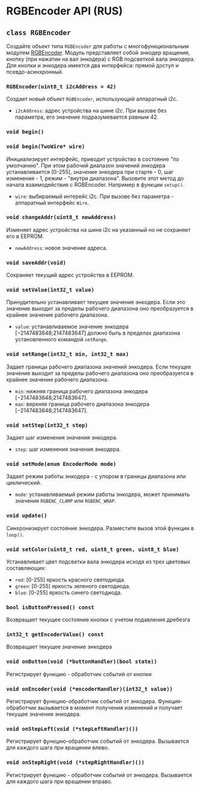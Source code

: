 # RGBEncoder API (RUS)

## `class RGBEncoder`

Создайте объект типа `RGBEncoder` для работы с многофункциональным модулем [RGBEncoder](https://my.amperka.com/modules/RGBEncoder).
Модуль представляет собой энкодер вращения, кнопку (при нажатии на вал энкодера) с RGB подсветкой вала энкодера. Для кнопки и энкодера имеется два интерфейса: прямой доступ и псевдо-асинхронный.

### `RGBEncoder(uint8_t i2cAddress = 42)`

Создает новый объект `RGBEncoder`, использующий аппаратный i2c.

- `i2cAddress`: адрес устройства на шине i2c. При вызове без параметра, его значение подразумевается равным 42.


### `void begin()`
### `void begin(TwoWire* wire)`

Инициализирует интерфейс, приводит устройство в состояние "по умолчанию". При этом рабочий диапазон значений энкодера устанавливается [0-255], значение энкодера при старте - 0, шаг изменения - 1, режим - "внутри диапазона".
Вызовите этот метод до начала взаимодействия с RGBEncoder. Например в функции `setup()`.

- `wire`: выбираемый интерейс i2c. При вызове без параметра - аппаратный интерфейс `Wire`.

### `void changeAddr(uint8_t newAddress)`

Изменяет адрес устройства на шине i2c на указанный но не сохраняет его в EEPROM.

- `newAddress`: новое значение адреса.

### `void saveAddr(void)`

Сохраняет текущий адрес устройства в EEPROM.

### `void setValue(int32_t value)`

Принудительно устанавливает текущее значение энкодера. Если это значение выходит за пределы рабочего диапазона оно преобразуется в крайнее значение рабочего диапазона.

- `value`: устанавливаемое значение энкодера [−2147483648;2147483647] должно быть в пределах диапазона установленного командой `setRange`. 

### `void setRange(int32_t min, int32_t max)`

Задает границы рабочего диапазона значений энкодера. Если текущее значение выходит за пределы рабочего диапазона оно преобразуется в крайнее значение рабочего диапазона.

- `min`: нижняя граница рабочего диапазона энкодера [−2147483648;2147483647]. 
- `max`: верхняя граница рабочего диапазона энкодера [−2147483648;2147483647]. 

### `void setStep(int32_t step)`

Задает шаг изменения значения энкодера.

- `step`: шаг изменения значения энкодера. 

### `void setMode(enum EncoderMode mode)`

Задает режим работы энкодера - с упором в границы диапазона или циклический.

- `mode`: устанавливаемый режим работы энкодера, может принимать значения `RGBENC_CLAMP` или `RGBENC_WRAP`. 

### `void update()`

Синхронизирует состояние энкодера. Разместите вызов этой функции в `loop()`.

### `void setColor(uint8_t red, uint8_t green, uint8_t blue)`

Устанавливает цвет подсветки вала энкодера исходя из трех цветовых составляющих:

- `red`: [0-255] яркость красного светодиода.
- `green`: [0-255] яркость зеленого светодиода.
- `blue`: [0-255] яркость синего светодиода.

### `bool isButtonPressed() const`

Возвращает текущее состояние кнопки с учетом подавления дребезга

### `int32_t getEncoderValue() const`

Возвращает текущее значение энкодера

### `void onButton(void (*buttonHandler)(bool state))`

Регистрирует функцию - обработчик событий от кнопки

### `void onEncoder(void (*encoderHandler)(int32_t value))`

Регистрирует функцию-обработчик событий от энкодера. Функция-обработчик вызывается в момент получения изменений и получает текущее значение энкодера.

### `void onStepLeft(void (*stepLeftHandler)())`

Регистрирует функцию-обработчик событий от энкодера. Вызывается для каждого шага при вращении влево.

### `void onStepRight(void (*stepRightHandler)())`

Регистрирует функцию - обработчик событий от энкодера. Вызывается для каждого шага при вращении вправо.
